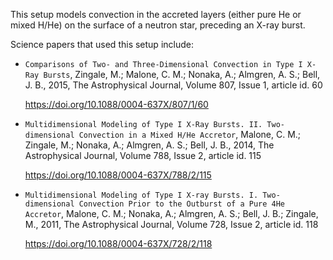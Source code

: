This setup models convection in the accreted layers (either pure He or
mixed H/He) on the surface of a neutron star, preceding an X-ray burst.

Science papers that used this setup include:

  * `Comparisons of Two- and Three-Dimensional Convection in Type I
    X-Ray Bursts`, Zingale, M.; Malone, C. M.; Nonaka, A.; Almgren,
    A. S.; Bell, J. B., 2015, The Astrophysical Journal, Volume 807,
    Issue 1, article id. 60

    https://doi.org/10.1088/0004-637X/807/1/60

  * `Multidimensional Modeling of Type I X-Ray Bursts. II.
    Two-dimensional Convection in a Mixed H/He Accretor`, Malone,
    C. M.; Zingale, M.; Nonaka, A.; Almgren, A. S.; Bell, J. B., 2014,
    The Astrophysical Journal, Volume 788, Issue 2, article id. 115

    https://doi.org/10.1088/0004-637X/788/2/115

  * `Multidimensional Modeling of Type I X-ray Bursts. I.
    Two-dimensional Convection Prior to the Outburst of a Pure 4He
    Accretor`, Malone, C. M.; Nonaka, A.; Almgren, A. S.; Bell, J. B.;
    Zingale, M., 2011, The Astrophysical Journal, Volume 728, Issue 2,
    article id. 118

    https://doi.org/10.1088/0004-637X/728/2/118


